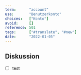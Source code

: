 ```yaml
---
term:      "account"
use:       "Benutzerkonto"
choices:   ["Konto"]
avoid:     []
reference: 501    
tags:      ["#translate", "#new"]
date:      "2022-01-05"
---
```




## Diskussion

- [ ] test